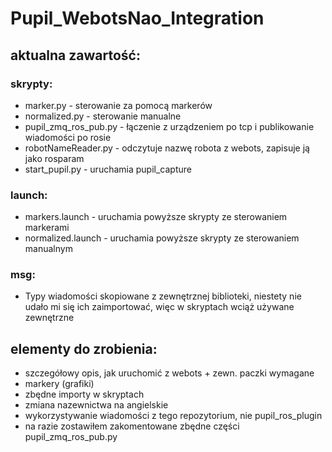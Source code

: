 # Pupil_WebotsNao_Integration

## aktualna zawartość:
### skrypty:
  * marker.py - sterowanie za pomocą markerów
  * normalized.py - sterowanie manualne
  * pupil_zmq_ros_pub.py - łączenie z urządzeniem po tcp i publikowanie wiadomości po rosie
  * robotNameReader.py - odczytuje nazwę robota z webots, zapisuje ją jako rosparam
  * start_pupil.py - uruchamia pupil_capture
### launch:
  * markers.launch - uruchamia powyższe skrypty ze sterowaniem markerami
  * normalized.launch - uruchamia powyższe skrypty ze sterowaniem manualnym
### msg:
  * Typy wiadomości skopiowane z zewnętrznej biblioteki, niestety nie udało mi się ich zaimportować, więc w skryptach wciąż używane zewnętrzne
  
  
  
## elementy do zrobienia:
* szczegółowy opis, jak uruchomić z webots + zewn. paczki wymagane
* markery (grafiki)
* zbędne importy w skryptach
* zmiana nazewnictwa na angielskie
* wykorzystywanie wiadomości z tego repozytorium, nie pupil_ros_plugin
* na razie zostawiłem zakomentowane zbędne części pupil_zmq_ros_pub.py
